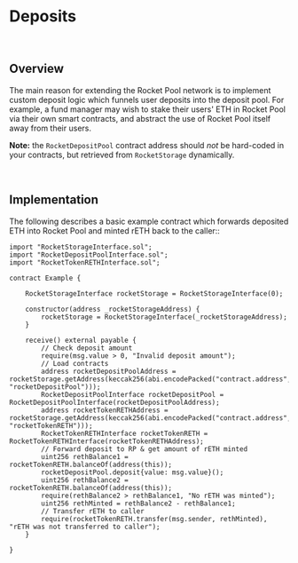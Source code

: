 # Deposits

<br>

## Overview

The main reason for extending the Rocket Pool network is to implement custom deposit logic which funnels user deposits into the deposit pool.
For example, a fund manager may wish to stake their users' ETH in Rocket Pool via their own smart contracts, and abstract the use of Rocket Pool itself away from their users.

**Note:** the `RocketDepositPool` contract address should *not* be hard-coded in your contracts, but retrieved from `RocketStorage` dynamically.


<br>

## Implementation


The following describes a basic example contract which forwards deposited ETH into Rocket Pool and minted rETH back to the caller::

``` solidity
import "RocketStorageInterface.sol";
import "RocketDepositPoolInterface.sol";
import "RocketTokenRETHInterface.sol";

contract Example {

    RocketStorageInterface rocketStorage = RocketStorageInterface(0);

    constructor(address _rocketStorageAddress) {
        rocketStorage = RocketStorageInterface(_rocketStorageAddress);
    }

    receive() external payable {
        // Check deposit amount
        require(msg.value > 0, "Invalid deposit amount");
        // Load contracts
        address rocketDepositPoolAddress = rocketStorage.getAddress(keccak256(abi.encodePacked("contract.address", "rocketDepositPool")));
        RocketDepositPoolInterface rocketDepositPool = RocketDepositPoolInterface(rocketDepositPoolAddress);
        address rocketTokenRETHAddress = rocketStorage.getAddress(keccak256(abi.encodePacked("contract.address", "rocketTokenRETH")));
        RocketTokenRETHInterface rocketTokenRETH = RocketTokenRETHInterface(rocketTokenRETHAddress);
        // Forward deposit to RP & get amount of rETH minted
        uint256 rethBalance1 = rocketTokenRETH.balanceOf(address(this));
        rocketDepositPool.deposit{value: msg.value}();
        uint256 rethBalance2 = rocketTokenRETH.balanceOf(address(this));
        require(rethBalance2 > rethBalance1, "No rETH was minted");
        uint256 rethMinted = rethBalance2 - rethBalance1;
        // Transfer rETH to caller
        require(rocketTokenRETH.transfer(msg.sender, rethMinted), "rETH was not transferred to caller");
    }

}
```